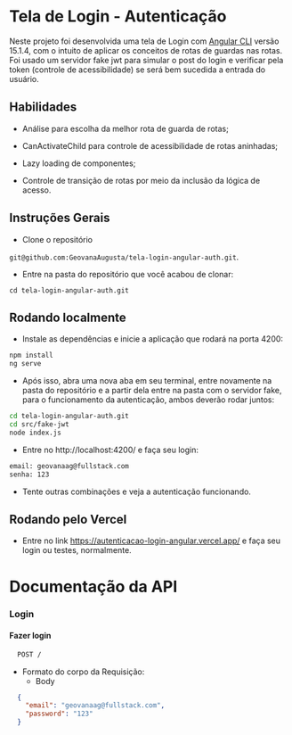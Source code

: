 # Tela de Login - Autenticação

Neste projeto foi desenvolvida uma tela de Login com [Angular CLI](https://github.com/angular/angular-cli) versão 15.1.4, com o intuito de aplicar os conceitos de rotas de guardas nas rotas. Foi usado um servidor fake jwt para simular o post do login e verificar pela token (controle de acessibilidade) se será bem sucedida a entrada do usuário.

## Habilidades

- Análise para escolha da melhor rota de guarda de rotas;

- CanActivateChild para controle de acessibilidade de rotas aninhadas;

- Lazy loading de componentes;

- Controle de transição de rotas por meio da inclusão da lógica de acesso.

## Instruções Gerais

- Clone o repositório

 `git@github.com:GeovanaAugusta/tela-login-angular-auth.git`.
 
 - Entre na pasta do repositório que você acabou de clonar:
    
 `cd tela-login-angular-auth.git
`

## Rodando localmente

- Instale as dependências e inicie a aplicação que rodará na porta 4200:

``` bash
npm install
ng serve
```

- Após isso, abra uma nova aba em seu terminal, entre novamente na pasta do repositório e a partir dela entre na pasta com o servidor fake, para o funcionamento da autenticação, ambos deverão rodar juntos:

``` bash 
cd tela-login-angular-auth.git
cd src/fake-jwt
node index.js
```

- Entre no http://localhost:4200/ e faça seu login:

``` bash 
email: geovanaag@fullstack.com
senha: 123
```

- Tente outras combinações e veja a autenticação funcionando.

## Rodando pelo Vercel

- Entre no link <https://autenticacao-login-angular.vercel.app/> e faça seu login ou testes, normalmente.


# Documentação da API

### Login

#### Fazer login
```bash
  POST /
```

+ Formato do corpo da Requisição:
    + Body

```json
  {
    "email": "geovanaag@fullstack.com",
    "password": "123"
  }
  ```
